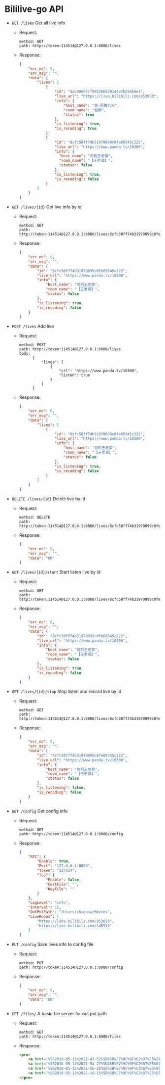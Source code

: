 # Bililive-go API


* `GET /lives` Get all live info 
    - Request:  
        ```text
        method: GET
        path: http://token:114514@127.0.0.1:8080/lives
        ```
    - Response:   
        ```json
        {
            "err_no": 0,
            "err_msg": "",
            "data": {
                "lives": [
                    {
                        "id": "dad99e07cf99226b928143e7bd55b6e1",
                        "live_url": "https://live.bilibili.com/953650",
                        "info": {
                            "host_name": "真·凤舞九天",
                            "room_name": "尬聊",
                            "status": true
                        },
                        "is_listening": true,
                        "is_recoding": true
                    },
                    {
                        "id": "8cfc58ff74b31970899c0fe69345c222",
                        "live_url": "https://www.panda.tv/10300",
                        "info": {
                          "host_name": "司机王老菊",
                          "room_name": "【王老菊】",
                          "status": false
                        },
                        "is_listening": true,
                        "is_recoding": false
                    }
                ]
            }
        }
        ```
        
* `GET /lives/{id}` Get live info by id
    - Request:  
        ```text
        method: GET
        path: http://token:114514@127.0.0.1:8080/lives/8cfc58ff74b31970899c0fe69345c222
        ```
    - Response:
        ```json
        {
            "err_no": 0,
            "err_msg": "",
            "data": {
                "id": "8cfc58ff74b31970899c0fe69345c222",
                "live_url": "https://www.panda.tv/10300",
                "info": {
                    "host_name": "司机王老菊",
                    "room_name": "【王老菊】",
                    "status": false
                },
                "is_listening": true,
                "is_recoding": false
            }
        }
        ```
        
* `POST /lives` Add live
    - Request:  
        ```text
        method: POST
        path: http://token:114514@127.0.0.1:8080/lives
        body: 
              {
                  "lives": [
                      {
                          "url": "https://www.panda.tv/10300",
                          "listen": true
                      }
                  ]
              }
        ```
    - Response:
        ```json
        {
            "err_no": 0,
            "err_msg": "",
            "data": {
                "lives": [
                    {
                        "id": "8cfc58ff74b31970899c0fe69345c222",
                        "live_url": "https://www.panda.tv/10300",
                        "info": {
                            "host_name": "司机王老菊",
                            "room_name": "【王老菊】",
                            "status": false
                        },
                        "is_listening": true,
                        "is_recoding": false
                    }
                ]
            }
        }
        ```        
        
* `DELETE /lives/{id}` Delete live by id
    - Request:  
        ```text
        method: DELETE
        path: http://token:114514@127.0.0.1:8080/lives/8cfc58ff74b31970899c0fe69345c222
        ```
    - Response:
        ```json
        {
            "err_no": 0,
            "err_msg": "",
            "data": "OK"
        }
        ```

* `GET /lives/{id}/start` Start listen live by id
    - Request:  
        ```text
        method: GET
        path: http://token:114514@127.0.0.1:8080/lives/8cfc58ff74b31970899c0fe69345c222/start
        ```
    - Response:
        ```json
        {
            "err_no": 0,
            "err_msg": "",
            "data": {
                "id": "8cfc58ff74b31970899c0fe69345c222",
                "live_url": "https://www.panda.tv/10300",
                "info": {
                    "host_name": "司机王老菊",
                    "room_name": "【王老菊】",
                    "status": false
                },
                "is_listening": true,
                "is_recoding": false
            }
        }
        ```
        
* `GET /lives/{id}/stop` Stop listen and record live by id
    - Request:  
        ```text
        method: GET
        path: http://token:114514@127.0.0.1:8080/lives/8cfc58ff74b31970899c0fe69345c222/stop
        ```
    - Response:
        ```json
        {
            "err_no": 0,
            "err_msg": "",
            "data": {
                "id": "8cfc58ff74b31970899c0fe69345c222",
                "live_url": "https://www.panda.tv/10300",
                "info": {
                    "host_name": "司机王老菊",
                    "room_name": "【王老菊】",
                    "status": false
                },
                "is_listening": false,
                "is_recoding": false
            }
        }
        ```
        
* `GET /config` Get config info
    - Request:  
        ```text
        method: GET
        path: http://token:114514@127.0.0.1:8080/config
        ```
    - Response:
        ```json
        {
            "RPC": {
                "Enable": true,
                "Port": "127.0.0.1:8080",
                "Token": "114514",
                "TLS": {
                    "Enable": false,
                    "CertFile": "",
                    "KeyFile": ""
                }
            },
            "LogLevel": "info",
            "Interval": 15,
            "OutPutPath": "/Users/chigusa/Movies",
            "LiveRooms": [
                "https://live.bilibili.com/953650",
                "https://live.bilibili.com/146910"
            ]
        }
        ```
        
* `PUT /config` Save lives info to config file
    - Request:  
        ```text
        method: PUT
        path: http://token:114514@127.0.0.1:8080/config
        ```
    - Response:
        ```json
        {
            "err_no": 0,
            "err_msg": "",
            "data": "OK"
        }
        ```

* `GET /files/` A basic file server for out put path
    - Request:  
        ```text
        method: GET
        path: http://token:114514@127.0.0.1:8080/files
        ```
    - Response:
        ```html
        <pre>
            <a href="%5B2018-05-12%2021-47-52%5D%5B%E7%9C%9F%C2%B7%E5%87%A4%E8%88%9E%E4%B9%9D%E5%A4%A9%5D%5B%E5%B0%AC%E8%81%8A%5D.flv">[2018-05-12 21-47-52][真·凤舞九天][尬聊].flv</a>
            <a href="%5B2018-05-12%2021-54-27%5D%5B%E7%9C%9F%C2%B7%E5%87%A4%E8%88%9E%E4%B9%9D%E5%A4%A9%5D%5B%E5%B0%AC%E8%81%8A%5D.flv">[2018-05-12 21-54-27][真·凤舞九天][尬聊].flv</a>
            <a href="%5B2018-05-12%2021-56-22%5D%5B%E7%9C%9F%C2%B7%E5%87%A4%E8%88%9E%E4%B9%9D%E5%A4%A9%5D%5B%E5%B0%AC%E8%81%8A%5D.flv">[2018-05-12 21-56-22][真·凤舞九天][尬聊].flv</a>
            <a href="%5B2018-05-12%2022-19-15%5D%5B%E7%9C%9F%C2%B7%E5%87%A4%E8%88%9E%E4%B9%9D%E5%A4%A9%5D%5B%E5%B0%AC%E8%81%8A%5D.flv">[2018-05-12 22-19-15][真·凤舞九天][尬聊].flv</a>
        </pre>
        ```